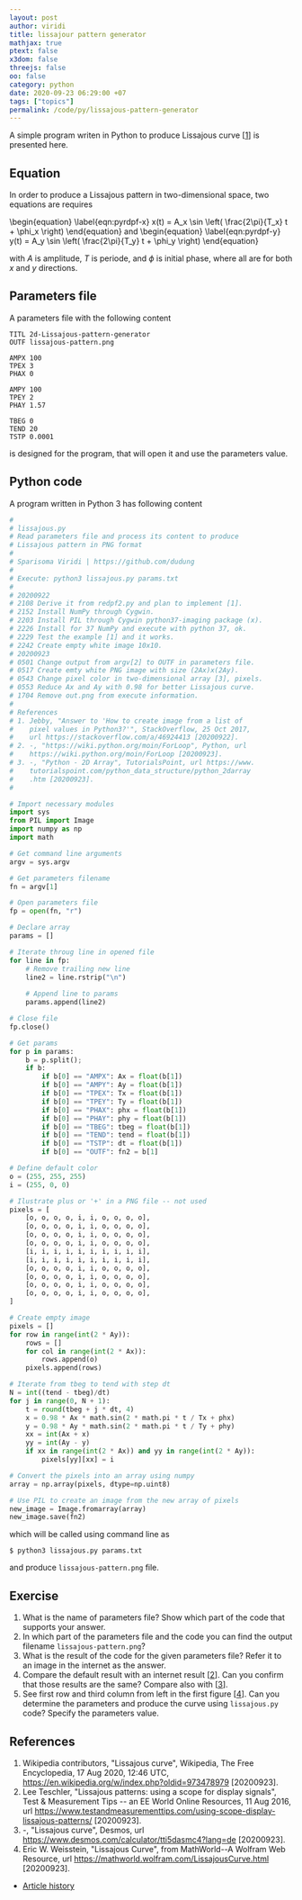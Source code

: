 ```yaml
---
layout: post
author: viridi
title: lissajour pattern generator
mathjax: true
ptext: false
x3dom: false
threejs: false
oo: false
category: python
date: 2020-09-23 06:29:00 +07
tags: ["topics"]
permalink: /code/py/lissajous-pattern-generator
---
```

A simple program writen in Python to produce Lissajous curve [[1](#ref1)] is presented here.


## Equation
In order to produce a Lissajous pattern in two-dimensional space, two equations are requires

\begin{equation}
\label{eqn:pyrdpf-x}
x(t) = A_x \sin \left( \frac{2\pi}{T_x} t + \phi_x \right)
\end{equation}
and
\begin{equation}
\label{eqn:pyrdpf-y}
y(t) = A_y \sin \left( \frac{2\pi}{T_y} t + \phi_y \right)
\end{equation}

with $A$ is amplitude, $T$ is periode, and $\phi$ is initial phase, where all are for both $x$ and $y$ directions.


## Parameters file
A parameters file with the following content

```batch
TITL 2d-Lissajous-pattern-generator
OUTF lissajous-pattern.png

AMPX 100
TPEX 3
PHAX 0

AMPY 100
TPEY 2
PHAY 1.57

TBEG 0
TEND 20
TSTP 0.0001
```

is designed for the program, that will open it and use the parameters value.


## Python code
A program written in Python 3 has following content

```python
# 
# lissajous.py
# Read parameters file and process its content to produce
# Lissajous pattern in PNG format
# 
# Sparisoma Viridi | https://github.com/dudung
# 
# Execute: python3 lissajous.py params.txt
# 
# 20200922
# 2108 Derive it from redpf2.py and plan to implement [1].
# 2152 Install NumPy through Cygwin.
# 2203 Install PIL through Cygwin python37-imaging package (x).
# 2226 Install for 37 NumPy and execute with python 37, ok.
# 2229 Test the example [1] and it works.
# 2242 Create empty white image 10x10.
# 20200923
# 0501 Change output from argv[2] to OUTF in parameters file.
# 0517 Create emty white PNG image with size (2Ax)x(2Ay).
# 0543 Change pixel color in two-dimensional array [3], pixels.
# 0553 Reduce Ax and Ay with 0.98 for better Lissajous curve.
# 1704 Remove out.png from execute information.
# 
# References
# 1. Jebby, "Answer to 'How to create image from a list of
#    pixel values in Python3?'", StackOverflow, 25 Oct 2017,
#    url https://stackoverflow.com/a/46924413 [20200922].
# 2. -, "https://wiki.python.org/moin/ForLoop", Python, url
#    https://wiki.python.org/moin/ForLoop [20200923].
# 3. -, "Python - 2D Array", TutorialsPoint, url https://www.
#    tutorialspoint.com/python_data_structure/python_2darray
#    .htm [20200923].
# 

# Import necessary modules
import sys
from PIL import Image
import numpy as np
import math

# Get command line arguments
argv = sys.argv

# Get parameters filename
fn = argv[1]

# Open parameters file
fp = open(fn, "r")

# Declare array
params = []

# Iterate throug line in opened file
for line in fp:
	# Remove trailing new line
	line2 = line.rstrip("\n")
	
	# Append line to params
	params.append(line2)

# Close file
fp.close()

# Get params
for p in params:
	b = p.split();
	if b:
		if b[0] == "AMPX": Ax = float(b[1])
		if b[0] == "AMPY": Ay = float(b[1])
		if b[0] == "TPEX": Tx = float(b[1])
		if b[0] == "TPEY": Ty = float(b[1])
		if b[0] == "PHAX": phx = float(b[1])
		if b[0] == "PHAY": phy = float(b[1])
		if b[0] == "TBEG": tbeg = float(b[1])
		if b[0] == "TEND": tend = float(b[1])
		if b[0] == "TSTP": dt = float(b[1])
		if b[0] == "OUTF": fn2 = b[1]

# Define default color
o = (255, 255, 255)
i = (255, 0, 0)

# Ilustrate plus or '+' in a PNG file -- not used
pixels = [
	[o, o, o, o, i, i, o, o, o, o],
	[o, o, o, o, i, i, o, o, o, o],
	[o, o, o, o, i, i, o, o, o, o],
	[o, o, o, o, i, i, o, o, o, o],
	[i, i, i, i, i, i, i, i, i, i],
	[i, i, i, i, i, i, i, i, i, i],
	[o, o, o, o, i, i, o, o, o, o],
	[o, o, o, o, i, i, o, o, o, o],
	[o, o, o, o, i, i, o, o, o, o],
	[o, o, o, o, i, i, o, o, o, o],
]

# Create empty image
pixels = []
for row in range(int(2 * Ay)):
	rows = []
	for col in range(int(2 * Ax)):
		rows.append(o)
	pixels.append(rows)

# Iterate from tbeg to tend with step dt
N = int((tend - tbeg)/dt)
for j in range(0, N + 1):
	t = round(tbeg + j * dt, 4)
	x = 0.98 * Ax * math.sin(2 * math.pi * t / Tx + phx)
	y = 0.98 * Ay * math.sin(2 * math.pi * t / Ty + phy)
	xx = int(Ax + x)
	yy = int(Ay - y)
	if xx in range(int(2 * Ax)) and yy in range(int(2 * Ay)):
		pixels[yy][xx] = i

# Convert the pixels into an array using numpy
array = np.array(pixels, dtype=np.uint8)

# Use PIL to create an image from the new array of pixels
new_image = Image.fromarray(array)
new_image.save(fn2)
```

which will be called using command line as

```
$ python3 lissajous.py params.txt
```

and produce `lissajous-pattern.png` file.


## Exercise
1. What is the name of parameters file? Show which part of the code that supports your answer.
2. In which part of the parameters file and the code you can find the output filename `lissajous-pattern.png`?
3. What is the result of the code for the given parameters file? Refer it to an image in the internet as the answer.
4. Compare the default result with an internet result [[2](#ref2)]. Can you confirm that those results are the same? Compare also with [[3](#ref3)].
5. See first row and third column from left in the first figure [[4](#ref4)]. Can you determine the parameters and produce the curve using `lissajous.py` code? Specify the parameters value.


## References
1. <a name="ref1"></a>Wikipedia contributors, "Lissajous curve", Wikipedia, The Free Encyclopedia, 17 Aug 2020, 12:46 UTC, <https://en.wikipedia.org/w/index.php?oldid=973478979> [20200923].
2. <a name="ref2"></a>Lee Teschler, "Lissajous patterns: using a scope for display signals", Test & Measurement Tips -- an EE World Online Resources, 11 Aug 2016, url <https://www.testandmeasurementtips.com/using-scope-display-lissajous-patterns/> [20200923].
3. <a name="ref3"></a>-, "Lissajous curve", Desmos, url <https://www.desmos.com/calculator/tti5dasmc4?lang=de> [20200923].
4. <a name="ref3"></a>Eric W. Weisstein, "Lissajous Curve", from MathWorld--A Wolfram Web Resource, url <https://mathworld.wolfram.com/LissajousCurve.html> [20200923].

+ [Article history](https://github.com/butiran/butiran.github.io/commits/master/_posts/code/py/2020-09-23-lissajous-pattern-generator.md)

